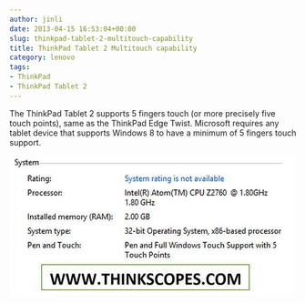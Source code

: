 ```yaml
---
author: jinli
date: 2013-04-15 16:53:04+00:00
slug: thinkpad-tablet-2-multitouch-capability
title: ThinkPad Tablet 2 Multitouch capability
category: lenovo
tags:
- ThinkPad
- ThinkPad Tablet 2
---
```

The ThinkPad Tablet 2 supports 5 fingers touch (or more precisely five touch points), same as the ThinkPad Edge Twist. Microsoft requires any tablet device that supports Windows 8 to have a minimum of 5 fingers touch support.

[![ThinkPad Tablet 2 Windows Specification](/assets/img/posts/thinkscopes/2013/04/8636709900_9d73e5b092.jpg)](/assets/img/posts/thinkscopes/2013/04/8636709900_9d73e5b092.jpg)
